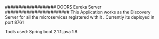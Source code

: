 ################### DOORS Eureka Server ########################
This Application works as the Discovery Server for all the microservices registered with it .
Currently its deployed in port 8761

Tools used:
Spring boot 2.1.1
java 1.8
